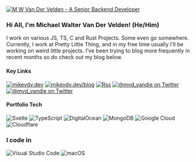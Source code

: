 [![M W Van Der Velden - A Senior Backend Developer](https://user-images.githubusercontent.com/9092863/176887477-2dc8f575-7779-42a3-89e8-be194a87d0e6.png)](https://mikevdv.dev)

### Hi All, I'm Michael Walter Van Der Velden! (He/Him)

I work on various JS, TS, C and Rust Projects. Some even go somewhere.
Currently, I work at Pretty Little Thing, and in my free time usually I'll be working on weird little projects. I've been trying to blog more frequently in recent months so do check out my blog below.

#### Key Links
[![mikevdv.dev](https://img.shields.io/badge/portfolio-mikevdv.dev-orange?style=for-the-badge)](https://mikevdv.dev)
[![mikevdv.dev/blog](https://img.shields.io/badge/blog-mikevdv.dev/blog-red?style=for-the-badge)](https://mikevdv.dev/blog)
[![Rss](https://img.shields.io/badge/rss-F88900?style=for-the-badge&logo=rss&logoColor=white)](https://mikevdv.dev/blog/rss.xml)
[![@mvd_vandie on Twitter](https://img.shields.io/badge/twitter-@mikevdev-blue?style=for-the-badge&logo=twitter&color=1DA1F2)](https://twitter.com/mikevdev)
[![@mvd_vandie on Twitter](https://img.shields.io/badge/LinkedIn-mikevdv-blue?style=for-the-badge&logo=linkedin&color=0A66C2)]([https://twitter.com/mvd_vandie](https://www.linkedin.com/in/mikevdv/))

#### Portfolio Tech
![Svelte](https://img.shields.io/badge/svelte-%23f1413d.svg?style=for-the-badge&logo=svelte&logoColor=white)
![TypeScript](https://img.shields.io/badge/typescript-%23007ACC.svg?style=for-the-badge&logo=typescript&logoColor=white)
![DigitalOcean](https://img.shields.io/badge/DigitalOcean-%230167ff.svg?style=for-the-badge&logo=digitalOcean&logoColor=white)
![MongoDB](https://img.shields.io/badge/MongoDB-%234ea94b.svg?style=for-the-badge&logo=mongodb&logoColor=white)
![Google Cloud](https://img.shields.io/badge/GoogleCloud-%234285F4.svg?style=for-the-badge&logo=google-cloud&logoColor=white)
![Cloudflare](https://img.shields.io/badge/Cloudflare-F38020?style=for-the-badge&logo=Cloudflare&logoColor=white)

### I code in
![Visual Studio Code](https://img.shields.io/badge/Visual%20Studio%20Code-0078d7.svg?style=for-the-badge&logo=visual-studio-code&logoColor=white)
![macOS](https://a11ybadges.com/badge?logo=macos)
